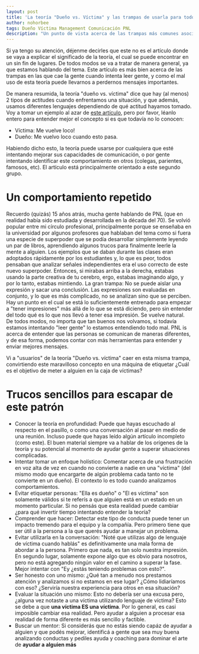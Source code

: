 ```yaml
---
layout: post
title: 'La teoría "Dueño vs. Víctima" y las trampas de usarla para todo'
author: nohorbee
tags: Dueño Víctima Management Comunicación PNL
description: "Un punto de vista acerca de las trampas más comunes asociadas al abuso de la teoría, o de no comprender su potencial"
---
```


Si ya tengo su atención, déjenme decirles que este no es el artículo donde se vaya a explicar el significado de la teoría, el cual se puede encontrar en un sin fin de lugares. De todos modos se va a tratar de manera general, ya que estamos hablando del tema. Este artículo es más bien acerca de las trampas en las que cae la gente cuando intenta leer gente, y como el mal uso de esta teoría puede llevarnos a perdernos mensajes importantes.


<!--MORE-->

De manera resumida, la teoría "dueño vs. víctima" dice que hay (al menos) 2 tipos de actitudes cuando enfrentamos una situación, y que además, usamos diferentes lenguajes dependiendo de qué actitud hayamos tomado. Voy a tomar un ejemplo al azar de [este artículo]((http://evelynbrooks.com/do-you-use-victim-language/)), pero por favor, léanlo entero para entender mejor el concepto si es que todavía no lo conocen:

- Víctima: Me vuelve loco!
- Dueño: Me vuelvo loco cuando esto pasa.

Habiendo dicho esto, la teoría puede usarse por cualquiera que esté intentando mejorar sus capacidades de comunicación, o por gente intentando identificar este comportamiento en otros (colegas, parientes, famosos, etc). El artículo está principalmente orientado a este segundo grupo.

# Un comportamiento repetido

Recuerdo (quizás) 15 años atrás, mucha gente hablando de PNL (que en realidad había sido estudiada y desarrollada en la década del 70). Se volvió popular entre mi círculo profesional, principalmente porque se enseñaba en la universidad por algunos profesores que hablaban del tema como si fuera una especie de superpoder que se podía desarrollar simplemente leyendo un par de libros, aprendiendo algunos trucos para finalmente leerle la mente a alguien. Los ejemplos que se daban durante las clases eran adoptados rápidamente por los estudiantes y, lo que es peor, todos pensaban que analizar señales independientes era el uso correcto de este nuevo superpoder. Entonces, si mirabas arriba a la derecha, estabas usando la parte creativa de tu cerebro, ergo, estabas imaginando algo, y por lo tanto, estabas mintiendo. La gran trampa: No se puede aislar una expresión y sacar una conclusión. Las expresiones son evaluadas en conjunto, y lo que es más complicado, no se analizan sino que se perciben. Hay un punto en el cual se está lo suficientemente entrenado para empezar a "tener impresiones" más allá de lo que se está diciendo, pero sin entender del todo qué es lo que nos llevó a tener esa impresión. Se vuelve natural. De todos modos, no importa que tan buenos nos volvamos, si todavía estamos intentando "leer gente" lo estamos entendiendo todo mal. PNL is acerca de entender que las personas se comunican de maneras diferentes, y de esa forma, podemos contar con más herramientas para entender y enviar mejores mensajes.

Vi a "usuarios" de la teoría "Dueño vs. víctima" caer en esta misma trampa, convirtiendo este maravilloso concepto en una máquina de etiquetar ¿Cuál es el objetivo de meter a alguien en la caja de víctimas?

# Trucos sencillos para escapar de este patrón

- Conocer la teoría en profundidad: Puede que hayas escuchado al respecto en el pasillo, o como una conversación al pasar en medio de una reunión. Incluso puede que hayas leído algún artículo incompleto (como este). El buen material siempre va a hablar de los orígenes de la teoría y su potencial al momento de ayudar gente a superar situaciones complicadas.
- Intentar tomar un enfoque holístico: Comentar acerca de una frustración en voz alta de vez en cuando no convierte a nadie en una "víctima" (del mismo modo que encargarte de algún problema cada tanto no te convierte en un dueño). El contexto lo es todo cuando analizamos comportamientos.
- Evitar etiquetar personas: "Ella es dueño" o "El es víctima" son solamente válidos si te referís a que alguien está en un estado en un momento particular. Si no pensás que esta realidad puede cambiar ¿para qué invertir tiempo intentando entender la teoría?
- Comprender que hacer: Detectar este tipo de conducta puede tener un impacto tremendo para el equipo y la compañía. Pero primero tiene que ser útil a la persona a la que querés ayudar a manejar un problema.
- Evitar utilizarla en la conversación: "Noté que utilizas algo de lenguaje de víctima cuando hablás" es definitivamente una mala forma de abordar a la persona. Primero que nada, es tan solo nuestra impresión. En segundo lugar, solamente expone algo que es obvio para nosotros, pero no está agregando ningún valor en el camino a superar la fase. Mejor intentar con "Ey ¿estás teniendo problemas con esto?".
- Ser honesto con uno mismo: ¿Qué tan a menudo nos prestamos atención y analizamos si no estamos en ese lugar? ¿Cómo lidiaríamos con eso? ¿Serviría nuestra experiencia para otros en esa situación?  
- Evaluar la situación uno mismo: Esto no debería ser una excusa pero, ¿alguna vez notaste a una víctima utilizando lenguaje de víctima? Esto se debe a que **una víctima ES una víctima**. Por lo general, es casi imposible cambiar esa realidad. Pero ayudar a alguien a procesar esa realidad de forma diferente es más sencillo y factible.
- Buscar un mentor: Si considerás que no estás siendo capáz de ayudar a alguien y que podés mejorar, identificá a gente que sea muy buena analizando conductas y pediles ayuda y coaching para dominar el arte de **ayudar a alguien más**

<br />
